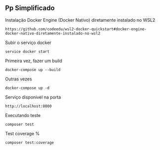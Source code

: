 ## Pp Simplificado


Instalação Docker Engine (Docker Nativo) diretamente instalado no WSL2

```
https://github.com/codeedu/wsl2-docker-quickstart#docker-engine-docker-nativo-diretamente-instalado-no-wsl2

```

Subir o serviço docker

```
service docker start
```


Primeira vez, fazer um build

```
docker-compose up --build 
```

Outras vezes
```
docker-compose up -d
```

Serviço disponivel na porta

```
http://localhost:8000
```

Executando teste
```
composer test
```

Test coverage %
```
composer test:coverage

```